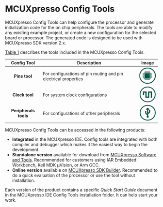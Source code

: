 # MCUXpresso Config Tools

MCUXpresso Config Tools can help configure the processor and generate initialization code for the on chip peripherals. The tools are able to modify any existing example project, or create a new configuration for the selected board or processor. The generated code is designed to be used with MCUXpresso SDK version 2.x.

[Table 1](mcuxpresso_config_tools.md#TABLE_E1V_M1C_CDB) describes the tools included in the MCUXpresso Config Tools.

|Config Tool|Description|Image|
|:---------:|-----------|:---:|
|**Pins tool**|For configurations of pin routing and pin electrical properties​|![](../images/pin.png)|
|**Clock tool**|For system clock configurations|![](../images/clock.png)|
|**Peripherals tools**|For configurations of other peripherals|![](../images/peri.png)|

MCUXpresso Config Tools can be accessed in the following products:

-   **Integrated** in the MCUXpresso IDE. Config tools are integrated with both compiler and debugger which makes it the easiest way to begin the development.
-   **Standalone version** available for download from [MCUXpresso Software and Tools](http://www.nxp.com/mcuxpresso). Recommended for customers using IAR Embedded Workbench, Keil MDK µVision, or Arm GCC.
-   **Online version** available on [MCUXpresso SDK Builder](http://mcuxpresso.nxp.com). Recommended to do a quick evaluation of the processor or use the tool without installation.

Each version of the product contains a specific *Quick Start Guide* document in the MCUXpresso IDE Config Tools installation folder. It can help start your work.

